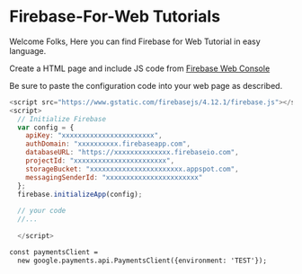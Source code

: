# Firebase-For-Web Tutorials


Welcome Folks, Here you can find Firebase for Web Tutorial in easy language.

Create a HTML page and include JS code from [Firebase Web Console](https://console.firebase.google.com)

Be sure to paste the configuration code into your web page as described.
```js
<script src="https://www.gstatic.com/firebasejs/4.12.1/firebase.js"></script>
<script>
  // Initialize Firebase
  var config = {
    apiKey: "xxxxxxxxxxxxxxxxxxxxxxx",
    authDomain: "xxxxxxxxxx.firebaseapp.com",
    databaseURL: "https://xxxxxxxxxxxxxx.firebaseio.com",
    projectId: "xxxxxxxxxxxxxxxxxxxxxxx",
    storageBucket: "xxxxxxxxxxxxxxxxxxxxxxx.appspot.com",
    messagingSenderId: "xxxxxxxxxxxxxxxxxxxxxxx"
  };
  firebase.initializeApp(config);
  
  // your code
  //...
  
  </script>

```
```html
const paymentsClient =
  new google.payments.api.PaymentsClient({environment: 'TEST'});
```
